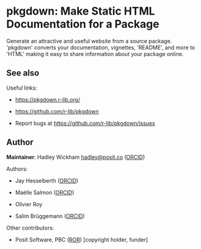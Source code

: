 # pkgdown: Make Static HTML Documentation for a Package

Generate an attractive and useful website from a source package.
'pkgdown' converts your documentation, vignettes, 'README', and more to
'HTML' making it easy to share information about your package online.

## See also

Useful links:

- <https://pkgdown.r-lib.org/>

- <https://github.com/r-lib/pkgdown>

- Report bugs at <https://github.com/r-lib/pkgdown/issues>

## Author

**Maintainer**: Hadley Wickham <hadley@posit.co>
([ORCID](https://orcid.org/0000-0003-4757-117X))

Authors:

- Jay Hesselberth ([ORCID](https://orcid.org/0000-0002-6299-179X))

- Maëlle Salmon ([ORCID](https://orcid.org/0000-0002-2815-0399))

- Olivier Roy

- Salim Brüggemann ([ORCID](https://orcid.org/0000-0002-5329-5987))

Other contributors:

- Posit Software, PBC ([ROR](https://ror.org/03wc8by49)) \[copyright
  holder, funder\]
